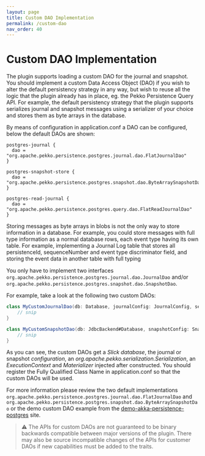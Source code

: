 ```yaml
---
layout: page
title: Custom DAO Implementation
permalink: /custom-dao
nav_order: 40
---
```


# Custom DAO Implementation

The plugin supports loading a custom DAO for the journal and snapshot. You should implement a custom Data Access Object (DAO) if you wish to alter the default persistency strategy in
any way, but wish to reuse all the logic that the plugin already has in place, eg. the Pekko Persistence Query API. For example, the default persistency strategy that the plugin
supports serializes journal and snapshot messages using a serializer of your choice and stores them as byte arrays in the database.

By means of configuration in application.conf a DAO can be configured, below the default DAOs are shown:

```hocon
postgres-journal {
  dao = "org.apache.pekko.persistence.postgres.journal.dao.FlatJournalDao"
}

postgres-snapshot-store {
  dao = "org.apache.pekko.persistence.postgres.snapshot.dao.ByteArraySnapshotDao"
}

postgres-read-journal {
  dao = "org.apache.pekko.persistence.postgres.query.dao.FlatReadJournalDao"
}
```

Storing messages as byte arrays in blobs is not the only way to store information in a database. For example, you could store messages with full type information as a normal database rows, each event type having its own table.
For example, implementing a Journal Log table that stores all persistenceId, sequenceNumber and event type discriminator field, and storing the event data in another table with full typing

You only have to implement two interfaces `org.apache.pekko.persistence.postgres.journal.dao.JournalDao` and/or `org.apache.pekko.persistence.postgres.snapshot.dao.SnapshotDao`. 

For example, take a look at the following two custom DAOs:

```scala
class MyCustomJournalDao(db: Database, journalConfig: JournalConfig, serialization: Serialization)(implicit ec: ExecutionContext, mat: Materializer) extends JournalDao {
    // snip
}

class MyCustomSnapshotDao(db: JdbcBackend#Database, snapshotConfig: SnapshotConfig, serialization: Serialization)(implicit ec: ExecutionContext, val mat: Materializer) extends SnapshotDao {
    // snip
}
```

As you can see, the custom DAOs get a _Slick database_, the journal or snapshot _configuration_, an _org.apache.pekko.serialization.Serialization_, an _ExecutionContext_ and _Materializer_ injected after constructed.
You should register the Fully Qualified Class Name in application.conf so that the custom DAOs will be used.

For more information please review the two default implementations `org.apache.pekko.persistence.postgres.journal.dao.FlatJournalDao` and `org.apache.pekko.persistence.postgres.snapshot.dao.ByteArraySnapshotDao` or the demo custom DAO example from the [demo-akka-persistence-postgres](https://github.com/mkubala/demo-akka-persistence-postgres) site.

> :warning: The APIs for custom DAOs are not guaranteed to be binary backwards compatible between major versions of the plugin.
> There may also be source incompatible changes of the APIs for customer DAOs if new capabilities must be added to the traits.

